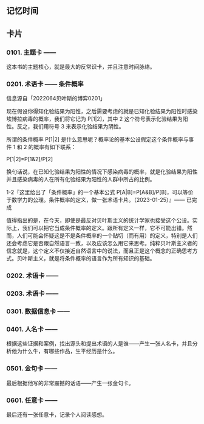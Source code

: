 ## 记忆时间

## 卡片

### 0101. 主题卡 ——

这本书的主题核心，就是最大的反常识卡，并且注意时间脉络。

### 0201. 术语卡 —— 条件概率

信息源自「2022064贝叶斯的博弈0201」

现在假设你得知化验结果为阳性，之后需要考虑的就是已知化验结果为阳性时感染埃博拉病毒的概率，我们将它记为 P[1|2]，其中 2 这个符号表示化验结果为阳性。反之，我们用符号 3 来表示化验结果为阴性。

所谓的条件概率 P[1|2] 是什么意思呢？概率论的基本公设假定这个条件概率与事件 1 和 2 的概率有如下联系：

P[1|2]=P[1&2]/P[2]

换句话说，在已知化验结果为阳性的情况下感染病毒的概率，就是化验结果为阳性并且感染病毒的人在所有化验结果为阳性的人群中所占的比例。

1-2『这里给出了「条件概率」的一个基本公式 P[A|B]=P[A&B]/P[B]，可以等价于数学力的公理。条件概率的定义，做一张术语卡片。（2023-01-25）』—— 已完成

值得指出的是，在今天，即使是最反对贝叶斯主义的统计学家也接受这个公设。实际上，我们可以把它当成条件概率的定义。跟所有定义一样，它不可能出错。然而，人们可能会怀疑这是不是条件概率的一个贴切（而有用）的定义，特别是人们还会考虑它是否跟自然语言一致，以及应该怎么用它来思考。纯粹贝叶斯主义者的信念就是，这个定义不仅接近自然语言中的说法，而且正是这个概念的正确思考方式。贝叶斯主义，就是将条件概率的语言作为所有知识的基础。

### 0202. 术语卡 ——

### 0203. 术语卡 ——

### 0301. 数据信息卡 ——

### 0401. 人名卡 ——

根据这些证据和案例，找出源头和提出术语的人是谁——产生一张人名卡，并且分析他为什么牛，有哪些作品，生平经历是什么。

### 0501. 金句卡 ——

最后根据他写的非常震撼的话语——产生一张金句卡。

### 0601. 任意卡 ——

最后还有一张任意卡，记录个人阅读感想。

